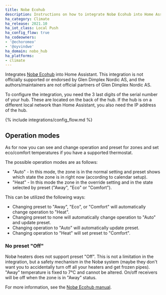 ```yaml
---
title: Nobø Ecohub
description: Instructions on how to integrate Nobø Ecohub into Home Assistant.
ha_category: Climate
ha_release: 2021.10
ha_iot_class: Local Push
ha_config_flow: true
ha_codeowners:
- '@echoromeo'
- '@oyvindwe'
ha_domain: nobo_hub
ha_platforms:
- climate
---
```


Integrates [Nobø Ecohub](https://www.glendimplex.no/produkter/varmestyring/11123610/noboe-hub/c-77/p-330)
into Home Assistant. This integration is not officially supported or endorsed by Glen Dimplex Nordic AS,
and the authors/maintainers are not official partners of Glen Dimplex Nordic AS.

To configure the integration, you need the 3 last digits of the serial number of your hub. These are located
on the back of the hub. If the hub is on a different local network than Home Assistant, you also need the
IP address of the hub.

{% include integrations/config_flow.md %}

## Operation modes

As for now you can see and change operation and preset for zones and set eco/comfort temperatures if you have
a supported thermostat.

The possible operation modes are as follows:

- "Auto" - In this mode, the zone is in the normal setting and preset shows which state the zone is in right now
  (according to calendar setup).
- "Heat" - In this mode the zone in the override setting and in the state selected by preset ("Away", "Eco"
  or "Comfort").

This can be utilized the following ways:

- Changing preset to "Away", "Eco", or "Comfort" will automatically change operation to "Heat".
- Changing preset to none will automatically change operation to "Auto" and update preset.
- Changing operation to "Auto" will automatically update preset.
- Changing operation to "Heat" will set preset to "Comfort".

### No preset "Off"

Nobø heaters does not support preset "Off". This is not a limitation in the integration, but a safety mechanism in the
Nobø  system (maybe they don't want you to accidentally turn off all your heaters and get frozen pipes). "Away"
temperature is fixed to 7°C and cannot be altered. On/off receivers will be off when the zone is in "Away" status.

For more information, see the [Nobø Ecohub manual](https://help.nobo.no/en/user-manual/before-you-start/what-is-a-weekly-program/).
